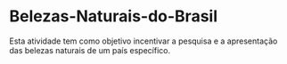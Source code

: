 # Belezas-Naturais-do-Brasil
Esta atividade tem como objetivo incentivar a pesquisa e a apresentação das belezas naturais de um país específico.
